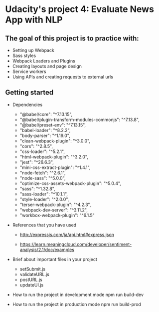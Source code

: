 # Udacity's project 4: Evaluate News App with NLP

## The goal of this project is to practice with:

- Setting up Webpack
- Sass styles
- Webpack Loaders and Plugins
- Creating layouts and page design
- Service workers
- Using APIs and creating requests to external urls

## Getting started

- Dependencies
  - "@babel/core": "^7.13.15",
  - "@babel/plugin-transform-modules-commonjs": "^7.13.8",
  - "@babel/preset-env": "^7.13.15",
  - "babel-loader": "^8.2.2",
  - "body-parser": "^1.19.0",
  - "clean-webpack-plugin": "^3.0.0",
  - "cors": "^2.8.5",
  - "css-loader": "^5.2.1",
  - "html-webpack-plugin": "^3.2.0",
  - "jest": "^26.6.3",
  - "mini-css-extract-plugin": "^1.4.1",
  - "node-fetch": "^2.6.1",
  - "node-sass": "^5.0.0",
  - "optimize-css-assets-webpack-plugin": "^5.0.4",
  - "sass": "^1.32.8",
  - "sass-loader": "^10.1.1",
  - "style-loader": "^2.0.0",
  - "terser-webpack-plugin": "^4.2.3",
  - "webpack-dev-server": "^3.11.2",
  - "workbox-webpack-plugin": "^6.1.5"

- References that you have used
    - http://expressjs.com/ja/api.html#express.json

    - https://learn.meaningcloud.com/developer/sentiment-analysis/2.1/doc/examples

- Brief about important files in your project

  - setSubmit.js
  - validateURL.js
  - postURL.js
  - updateUI.js

- How to run the project in development mode
    npm run build-dev

- How to run the project in production mode
    npm run build-prod